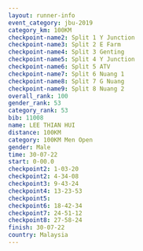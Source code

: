 ```yaml
---
layout: runner-info 
event_category: jbu-2019 
category_km: 100KM 
checkpoint-name2: Split 1 Y Junction  
checkpoint-name3: Split 2 E Farm  
checkpoint-name4: Split 3 Genting  
checkpoint-name5: Split 4 Y Junction 
checkpoint-name6: Split 5 ATV 
checkpoint-name7: Split 6 Nuang 1 
checkpoint-name8: Split 7 G Nuang 
checkpoint-name9: Split 8 Nuang 2 
overall_rank: 100
gender_rank: 53
category_rank: 53
bib: 11008
name: LEE THIAN HUI
distance: 100KM
category: 100KM Men Open
gender: Male
time: 30-07-22
start: 0-00.0
checkpoint2: 1-03-20
checkpoint2: 4-34-08
checkpoint3: 9-43-24
checkpoint4: 13-23-53
checkpoint5: 
checkpoint6: 18-42-34
checkpoint7: 24-51-12
checkpoint8: 27-58-24
finish: 30-07-22
country: Malaysia
---
```

